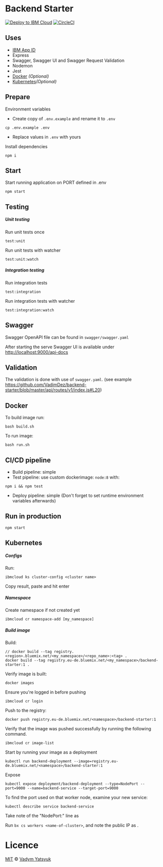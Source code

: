 # Backend Starter

[![Deploy to IBM Cloud](https://cloud.ibm.com/devops/setup/deploy/button.png)](https://cloud.ibm.com/devops/setup/deploy?repository=https://github.com/VadimDez/backend-starter&branch=master)
[![CircleCI](https://circleci.com/gh/VadimDez/backend-starter.svg?style=svg)](https://circleci.com/gh/VadimDez/backend-starter)

## Uses

- [IBM App ID](https://www.ibm.com/cloud/app-id)
- Express
- Swagger, Swagger UI and Swagger Request Validation
- Nodemon
- Jest
- [Docker](#docker) _(Optional)_
- [Kubernetes](#kubernetes)_(Optional)_

## Prepare

Environment variables

- Create copy of `.env.example` and rename it to `.env`

```
cp .env.example .env
```

- Replace values in `.env` with yours

Install dependencies

```
npm i
```

## Start

Start running application on PORT defined in .env

```
npm start
```

## Testing

##### Unit testing

Run unit tests once

```
test:unit
```

Run unit tests with watcher

```
test:unit:watch
```

##### Integration testing

Run integration tests

```
test:integration
```

Run integration tests with watcher

```
test:integration:watch
```

## Swagger

Swagger OpenAPI file can be found in `swagger/swagger.yaml`

After starting the serve Swagger UI is available under <http://localhost:9000/api-docs>

## Validation

The validation is done with use of `swagger.yaml`. (see example <https://github.com/VadimDez/backend-starter/blob/master/api/routes/v1/index.js#L20>)

## Docker

To build image run:

```
bash build.sh
```

To run image:

```
bash run.sh
```

## CI/CD pipeline

- Build pipeline: simple
- Test pipeline: use custom dockerimage: `node:8` with:

```
npm i && npm test
```

- Deploy pipeline: simple (Don't forget to set runtime environment variables afterwards)

## Run in production

```
npm start
```

## Kubernetes

##### Configs

Run:

```
ibmcloud ks cluster-config <cluster name>
```

Copy result, paste and hit enter

##### Namespace
Create namespace if not created yet

```
ibmcloud cr namespace-add [my_namespace]
```

##### Build image

Build:

```
// docker build --tag registry.<region>.bluemix.net/<my_namespace>/<repo_name>:<tag> .
docker build --tag registry.eu-de.bluemix.net/<my_namespace>/backend-starter:1 .
```

Verify image is built:

```
docker images
```

Ensure you're logged in before pushing

```
ibmcloud cr login
```

Push to the registry:

```
docker push registry.eu-de.bluemix.net/<namespace>/backend-starter:1
```

Verify that the image was pushed successfully by running the following command.

```
ibmcloud cr image-list
```

Start by running your image as a deployment

```
kubectl run backend-deployment --image=registry.eu-de.bluemix.net/<namespace>/backend-starter:1
```

Expose

```
kubectl expose deployment/backend-deployment --type=NodePort --port=9000 --name=backend-service --target-port=9000
```

To find the port used on that worker node, examine your new service:

```
kubectl describe service backend-service
```

Take note of the "NodePort:" line as <nodeport>

Run `bx cs workers <name-of-cluster>`, and note the public IP as <public-IP>.

# Licence

[MIT](https://tldrlegal.com/license/mit-license) © [Vadym Yatsyuk](https://github.com/vadimdez)
